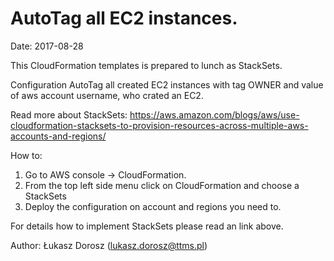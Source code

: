 # AutoTag all EC2 instances.
Date: 2017-08-28

This CloudFormation templates is prepared to lunch as StackSets.

Configuration AutoTag all created EC2 instances with tag OWNER and value of aws account username, who crated an EC2.

Read more about StackSets:
https://aws.amazon.com/blogs/aws/use-cloudformation-stacksets-to-provision-resources-across-multiple-aws-accounts-and-regions/

How to:
1. Go to AWS console -> CloudFormation.
2. From the top left side menu click on CloudFormation and choose a StackSets
3. Deploy the configuration on account and regions you need to.

For details how to implement StackSets please read an link above.


Author:
Łukasz Dorosz (lukasz.dorosz@ttms.pl)
